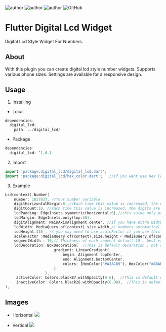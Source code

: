 ![author](https://img.shields.io/badge/AUTHOR-EMRE%20UTKU%20UYGUC-red)
![author](https://img.shields.io/badge/CONTACT-emreuyguc@gmail.com-yellowgreen)
![author](https://img.shields.io/badge/-FLUTTER-blue)
![GitHub](https://img.shields.io/github/license/emreuyguc/Flutter_digital_lcd_widget)

# Flutter Digital Lcd Widget

Digital Lcd Style Widget For Numbers.

## About

With this plugin you can create digital lcd style number widgets.
Supports various phone sizes. Settings are available for a responsive design.

## Usage 

1. Installing

* Local
```dart
dependencies:
  digital_lcd:
    path: ../digital_lcd/
```
  
* Package
```dart
dependencies:
  digital_lcd: ^1.0.1
```

2. Import

```dart
import 'package:digital_lcd/digital_lcd.dart';
import 'package:digital_lcd/hex_color.dart';   //if you want use Hex Color codes this is required
```

3. Example

```dart
Lcd(context).Number(
    number: 1837837, //Your number variable
    digitHorizontalMargin:8 ,//Each time this value is increased, the digits are shrinks. default 8
    digitCount:10, //Each time this value is increased, the digits are shrinks for width.
    lcdPadding: EdgeInsets.symmetric(horizontal:0),//this value only provides spaces to the left and right of the numbers. it also reduces proportionally the numbers
    lcdMargin: EdgeInsets.only(top:50),
    digitAlignment: MainAxisAlignment.center, //if you have extra width, use it for better ui
    lcdWidth: MediaQuery.of(context).size.width,// numbers automatically fit to width by count of digit. if you only use this value, the height of the lcd is automatically adjusted
    lcdHeight:110 , // you may need to use scaleFactor if you use this value.
    scaleFactor :MediaQuery.of(context).size.height < MediaQuery.of(context).size.width ? 0.38: 0.2,//if you use lcdHeight , set this value for better ui
    segmentWidth : 10,// Thickness of each segment default 10 , best value range 5-12
    lcdDecoration: BoxDecoration(  //This is default decoration . not required
                      gradient: LinearGradient(
                          begin: Alignment.topCenter,
                          end: Alignment.bottomCenter,
                          colors: [HexColor("#A2AC89"), HexColor("#ABAE75")]
                      )
                  ),
     activeColor: Colors.black87.withOpacity(0.6),  //This is default decoration . not required
     inactiveColor: Colors.black26.withOpacity(0.08),  //This is default decoration . not required
),

```
## Images
* Horizontal
![](https://i.ibb.co/Pj6ht32/aaa.png)


* Vertical
![](https://i.ibb.co/Khf6P0K/bbbb.png)
